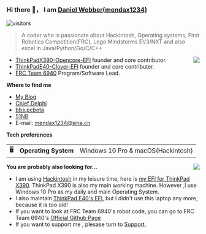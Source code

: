 ### Hi there 👋， I am [Daniel Webber(mendax1234)](https://github.com/mendax1234)

![visitors](https://visitor-badge.glitch.me/badge?page_id=mendax1234.mendax1234)

> A coder who is passionate about Hackintosh, Operating systems, First Robotics Competition(FRC), Lego Mindstorms EV3/NXT and also excel in Java/Python/Go/C/C++

<img src="https://github-readme-stats.vercel.app/api?username=mendax1234&show_icons=true&hide_border=true&icon_color=4c71f2&title_color=2f80ed" align="right">

- [ThinkPadX390-Opencore-EFI](https://github.com/mendax1234/ThinkpadX390-Opencore-EFI) founder and core contributor.
- [ThinkPadE40-Clover-EFI](https://github.com/mendax1234/ThinkPadE40-Clover-EFI) founder and core contributer.
- [FRC Team 6940](https://github.com/Team6940) Program/Software Lead.

**Where to find me**

- [My Blog](https://mendax1234.github.io/)
- [Chief Delphi](https://www.chiefdelphi.com/u/mendax1234/summary)
- [bbs.pcbeta](http://bbs.pcbeta.com/viewthread-1852139-1-1.html)
- [51NB](https://www.51nb.com/home.php?mod=space&uid=2016944&do=profile)
- E-mail: mendax1234@sina.cn

**Tech preferences**

| |                       |                                                           |
|-|-----------------------|-----------------------------------------------------------|
|🖥| **Operating System** | Windows 10 Pro & macOS(Hackintosh)                             |


**You are probably also looking for...**
<img src="https://github-readme-stats.vercel.app/api/top-langs/?username=mendax1234&layout=compact" align="right">

- I am using  [Hackintosh](https://en.wikipedia.org/wiki/Hackintosh) in my leisure time, here is [my EFI for ThinkPad X390](https://github.com/mendax1234/ThinkpadX390-Opencore-EFI). ThinkPad X390 is also my main working machine. However ,l use Windows 10 Pro as my daily and main Operating System.
- I also maintain  [ThinkPad E40's EFI](https://github.com/mendax1234/ThinkPadE40-Clover-EFI), but I didn't use this laptop any more, because it is too old!
- If you want to look at FRC Team 6940's robot code, you can go to FRC Team 6940's [Official Github Page](https://github.com/Team6940)
- If you want to support me , plesase turn to [Support](https://github.com/mendax1234/Pi-introduction).
